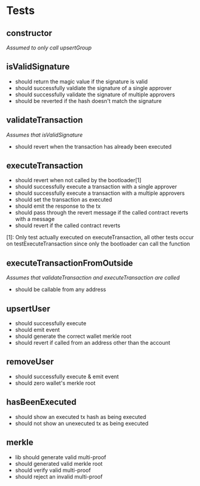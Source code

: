 # Tests

## constructor
*Assumed to only call upsertGroup*


## isValidSignature
- should return the magic value if the signature is valid
- should successfully valdiate the signature of a single approver
- should successfully validate the signature of multiple approvers
- should be reverted if the hash doesn't match the signature


## validateTransaction
*Assumes that isValidSignature*

- should revert when the transaction has already been executed


## executeTransaction
- should revert when not called by the bootloader[1]
- should successfully execute a transaction with a single approver
- should successfully execute a transaction with a multiple approvers
- should set the transaction as executed
- should emit the response to the tx
- should pass through the revert message if the called contract reverts with a message
- should revert if the called contract reverts

[1]: Only test actually executed on executeTransaction, all other tests occur on testExecuteTransaction since only the bootloader can call the function


## executeTransactionFromOutside
*Assumes that validateTransaction and executeTransaction are called*

- should be callable from any address


## upsertUser
- should successfully execute
- should emit event
- should generate the correct wallet merkle root
- should revert if called from an address other than the account


## removeUser
- should successfully execute & emit event
- should zero wallet's merkle root


## hasBeenExecuted
- should show an executed tx hash as being executed
- should not show an unexecuted tx as being executed


## merkle
- lib should generate valid multi-proof
- should generated valid merkle root
- should verify valid multi-proof
- should reject an invalid multi-proof
